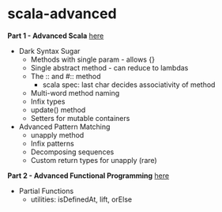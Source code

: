 # scala-advanced

__Part 1 - Advanced Scala__ [here](/src/main/scala/lectures/part1as)
* Dark Syntax Sugar
  * Methods with single param - allows {}
  * Single abstract method - can reduce to lambdas
  * The :: and #:: method
    * scala spec: last char decides associativity of method
  * Multi-word method naming
  * Infix types
  * update() method
  * Setters for mutable containers
* Advanced Pattern Matching
  * unapply method
  * Infix patterns
  * Decomposing sequences
  * Custom return types for unapply (rare)

__Part 2 - Advanced Functional Programming__ [here](/src/main/scala/lectures/part2afp)
* Partial Functions
  * utilities: isDefinedAt, lift, orElse
